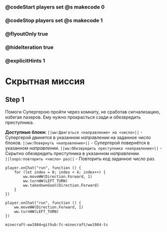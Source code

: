 ### @codeStart players set @s makecode 0
### @codeStop players set @s makecode 1

### @flyoutOnly true
### @hideIteration true
### @explicitHints 1

# Скрытная миссия

## Step 1
Помоги Супергерою пройти через комнату, не сработав сигнализацию, избегая лазеров. Ему нужно прокрасться сзади и обезвредить преступника.

**Доступные блоки:**
``||ww:Двигаться <направление> на <число>||`` - Супергерой двинется в указанном *направлении* на заданное *число* блоков.
``||ww:Повернуть <направление>||`` - Супергерой повернётся в указанном *направлении*.
``||ww:Обезвредить преступника <направление>||`` - Скрытно обезвредить преступника в указанном *направлении*.
``||loops:повторить <число> раз||`` - Повторить код заданное *число* раз.

```ghost
player.onChat("run", function () {
    for (let index = 0; index < 4; index++) {
        ww.moveWW(Direction.Forward, 1)
        ww.turnWW(LEFT_TURN)
        ww.takedownGoon(Direction.Forward)
    }
})
```
```template
player.onChat("run", function () {
    ww.moveWW(Direction.Forward, 1)
    ww.turnWW(LEFT_TURN)
})
```
```package
minecraft-ww1984=github:fc-minecraft/ww1984-ts
```
